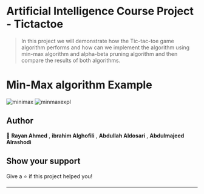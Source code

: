 # Artificial Intelligence Course Project - Tictactoe


>In this project we will demonstrate how the Tic-tac-toe game algorithm performs
>and how can we implement the algorithm using min-max algorithm and alpha-beta pruning algorithm and then compare the results of both algorithms.

# Min-Max algorithm Example 
![minimax](https://github.com/RayanAhmed0/CS361-AI-Project-Tictactoe/assets/66013192/6142c1b3-0e12-4c1b-a72f-b92b8cd36d83)
![minmaxexpl](https://github.com/RayanAhmed0/CS361-AI-Project-Tictactoe/assets/66013192/b24ece04-519c-4cb0-b807-7352b6b3352a)





## Author
👤 **Rayan Ahmed** ,  **ibrahim Alghofili** , **Abdullah Aldosari** , **Abdulmajeed Alrashodi**
## Show your support
Give a ⭐️ if this project helped you!
***

